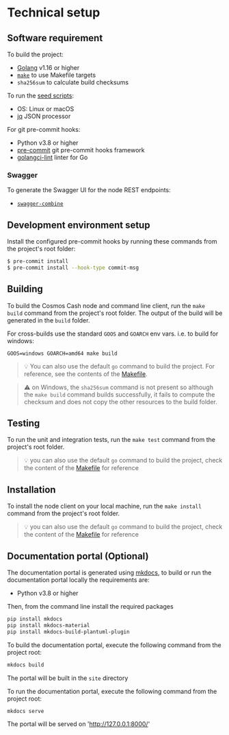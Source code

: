 # Technical setup

## Software requirement

To build the project:

- [Golang](https://golang.org/dl/) v1.16 or higher
- [`make`](https://www.gnu.org/software/make/) to use Makefile targets
- `sha256sum` to calculate build checksums

To run the [seed scripts](scripts/seeds/README.md):

- OS: Linux or macOS
- [jq](https://stedolan.github.io/jq/) JSON processor

For git pre-commit hooks:

- Python v3.8 or higher
- [pre-commit](https://pre-commit.com/#install) git pre-commit hooks framework
- [golangci-lint](https://github.com/golangci/golangci-lint) linter for Go

### Swagger

To generate the Swagger UI for the node REST endpoints:

- [`swagger-combine`](https://www.npmjs.com/package/swagger-combine)

## Development environment setup

Install the configured pre-commit hooks by running these commands from the project's root folder:

```sh
$ pre-commit install
$ pre-commit install --hook-type commit-msg
```

## Building

To build the Cosmos Cash node and command line client, run the `make build` command from the project's root folder. The
output of the build will be generated in the `build` folder.

For cross-builds use the standard `GOOS` and `GOARCH` env vars. i.e. to build for windows:

```
GOOS=windows GOARCH=amd64 make build
```

> 💡 You can also use the default `go` command to build the project. For reference, see the contents of the [Makefile](./Makefile).

> ⚠️ on Windows, the `sha256sum` command is not present so although the `make build` command builds successfully, it fails to compute the checksum and does not copy the other resources to the build folder.

## Testing

To run the unit and integration tests, run the `make test` command from the project's root folder.

> 💡 you can also use the default `go` command to build the project, check the content of the [Makefile](./Makefile) for reference

## Installation

To install the node client on your local machine, run the `make install` command from the project's root folder.

> 💡 you can also use the default `go` command to build the project, check the content of the [Makefile](./Makefile) for reference

## Documentation portal (Optional)

The documentation portal is generated using [mkdocs](https://www.mkdocs.org/), to build or run the documentation portal
locally the requirements are:

- Python v3.8 or higher

Then, from the command line install the required packages

```sh
pip install mkdocs 
pip install mkdocs-material
pip install mkdocs-build-plantuml-plugin
```

To build the documentation portal, execute the following command from the project root:

```sh
mkdocs build
```

The portal will be built in the `site` directory

To run the documentation portal, execute the following command from the project root:

```sh
mkdocs serve
```

The portal will be served on 'http://127.0.0.1:8000/'
